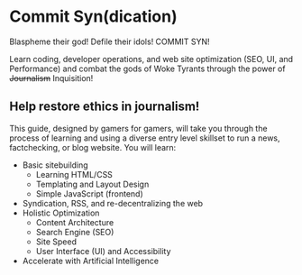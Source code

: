 # Commit Syn(dication)
Blaspheme their god! Defile their idols! COMMIT SYN! 

Learn coding, developer operations, and web site optimization (SEO, UI, and Performance) and combat the gods of Woke Tyrants through the power of ~~Journalism~~ Inquisition!

## Help restore ethics in journalism! 

This guide, designed by gamers for gamers, will take you through the process of learning and using a diverse entry level skillset to run a news, factchecking, or blog website. You will learn:

- Basic sitebuilding
  -  Learning HTML/CSS
  -  Templating and Layout Design
  -  Simple JavaScript (frontend)
- Syndication, RSS, and re-decentralizing the web
- Holistic Optimization
  - Content Architecture
  - Search Engine (SEO)
  - Site Speed
  - User Interface (UI) and Accessibility
- Accelerate with Artificial Intelligence 

  
